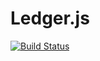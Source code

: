 Ledger.js
=========

[![Build Status](https://secure.travis-ci.org/noazark/ledger.js.png?branch=master)](http://travis-ci.org/noazark/ledger.js)